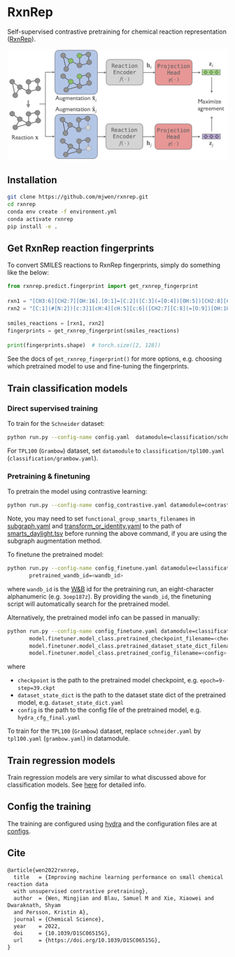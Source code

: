 # RxnRep

Self-supervised contrastive pretraining for chemical reaction representation ([RxnRep](https://doi.org/10.1039/d1sc06515g)).

<p align="center">
<img src="rxnrep.png" alt="rxnrep" width="600">
</p>

## Installation

```bash
git clone https://github.com/mjwen/rxnrep.git
cd rxnrep
conda env create -f environment.yml
conda activate rxnrep
pip install -e .
```

## Get RxnRep reaction fingerprints

To convert SMILES reactions to RxnRep fingerprints, simply do something like the below:

```python
from rxnrep.predict.fingerprint import get_rxnrep_fingerprint

rxn1 = "[CH3:6][CH2:7][OH:16].[O:1]=[C:2]([C:3](=[O:4])[OH:5])[CH2:8][CH2:9][c:10]1[cH:11][cH:12][cH:13][cH:14][cH:15]1>>[O:1]=[C:2]([C:3](=[O:4])[O:5][CH2:6][CH3:7])[CH2:8][CH2:9][c:10]1[cH:11][cH:12][cH:13][cH:14][cH:15]1.[OH2:16]"
rxn2 = "[C:1](#[N:2])[c:3]1[cH:4][cH:5][c:6]([CH2:7][C:8](=[O:9])[OH:10])[cH:13][cH:14]1.[CH3:11][CH2:12][OH:15]>>[C:1](#[N:2])[c:3]1[cH:4][cH:5][c:6]([CH2:7][C:8](=[O:9])[O:10][CH2:11][CH3:12])[cH:13][cH:14]1.[OH2:15]"

smiles_reactions = [rxn1, rxn2]
fingerprints = get_rxnrep_fingerprint(smiles_reactions)

print(fingerprints.shape)  # torch.size([2, 128])
```

See the docs of `get_rxnrep_fingerprint()` for more options, e.g. choosing which
pretrained model to use and fine-tuning the fingerprints.

## Train classification models

### Direct supervised training

To train for the `Schneider` dataset:

```bash
python run.py --config-name config.yaml  datamodule=classification/schneider.yaml
```

For `TPL100` (`Grambow`) dataset, set `datamodule` to `classification/tpl100.yaml`
(`classification/grambow.yaml`).

### Pretraining & finetuning

To pretrain the model using contrastive learning:

```bash
python run.py --config-name config_contrastive.yaml datamodule=contrastive/schneider.yaml
```

Note, you may need to set `functional_group_smarts_filenames` in
[subgraph.yaml](./configs/transform1/subgraph.yaml) and
[transform_or_identity.yaml](./configs/transform1/transform_or_identity.yaml)
to the path of [smarts_daylight.tsv](./assets/smarts_daylight.tsv) before
running the above command, if you are using the subgraph augmentation method.

To finetune the pretrained model:

```bash
python run.py --config-name config_finetune.yaml datamodule=classification/schneider.yaml \
       pretrained_wandb_id=<wandb_id>
```

where `wandb_id` is the [W&B](https://wandb.ai) id for the pretraining run, an eight-character
alphanumeric
(e.g. `3oep187z`).
By providing the `wandb_id`, the finetuning script will automatically search for the pretrained model.

Alternatively, the pretrained model info can be passed in manually:

```bash
python run.py --config-name config_finetune.yaml datamodule=classification/schneider.yaml \
       model.finetuner.model_class.pretrained_checkpoint_filename=<checkpoint> \
       model.finetuner.model_class.pretrained_dataset_state_dict_filename=<dataset_state_dict> \
       model.finetuner.model_class.pretrained_config_filename=<config>
```

where

- `checkpoint` is the path to the pretrained model checkpoint, e.g. `epoch=9-step=39.ckpt`
- `dataset_state_dict` is the path to the dataset state dict of the pretrained model, e.g. `dataset_state_dict.yaml`
- `config` is the path to the config file of the pretrained model, e.g. `hydra_cfg_final.yaml`

To train for the `TPL100` (`Grambow`) dataset, replace `schneider.yaml` by
`tpl100.yaml` (`grambow.yaml`) in datamodule.

## Train regression models

Train regression models are very similar to what discussed above for classification
models. See [here](./configs/README.md) for detailed info.

## Config the training

The training are configured using [hydra](https://github.com/facebookresearch/hydra)
and the configuration files are at [configs](./configs).

## Cite

```
@article{wen2022rxnrep,
  title   = {Improving machine learning performance on small chemical reaction data
  with unsupervised contrastive pretraining},
  author  = {Wen, Mingjian and Blau, Samuel M and Xie, Xiaowei and Dwaraknath, Shyam
  and Persson, Kristin A},
  journal = {Chemical Science},
  year    = 2022,
  doi     = {10.1039/D1SC06515G},
  url     = {https://doi.org/10.1039/D1SC06515G},
}
```
